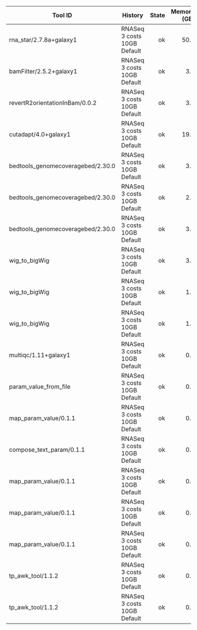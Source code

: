 | Tool ID | History | State | Memory (GB) | Runtime (sec)|
|---|---|---:|---:|---:|
| rna_star/2.7.8a+galaxy1 | RNASeq 3 costs 10GB Default | ok | 50.0 |  2003 |
| bamFilter/2.5.2+galaxy1 | RNASeq 3 costs 10GB Default | ok | 3.8 |  1373 |
| revertR2orientationInBam/0.0.2 | RNASeq 3 costs 10GB Default | ok | 3.8 |   858 |
| cutadapt/4.0+galaxy1 | RNASeq 3 costs 10GB Default | ok | 19.0 |   788 |
| bedtools_genomecoveragebed/2.30.0 | RNASeq 3 costs 10GB Default | ok | 3.8 |   383 |
| bedtools_genomecoveragebed/2.30.0 | RNASeq 3 costs 10GB Default | ok | 2.0 |   302 |
| bedtools_genomecoveragebed/2.30.0 | RNASeq 3 costs 10GB Default | ok | 3.8 |   294 |
| wig_to_bigWig | RNASeq 3 costs 10GB Default | ok | 3.5 |    47 |
| wig_to_bigWig | RNASeq 3 costs 10GB Default | ok | 1.9 |    25 |
| wig_to_bigWig | RNASeq 3 costs 10GB Default | ok | 1.8 |    23 |
| multiqc/1.11+galaxy1 | RNASeq 3 costs 10GB Default | ok | 0.1 |     7 |
| param_value_from_file | RNASeq 3 costs 10GB Default | ok | 0.2 |     4 |
| map_param_value/0.1.1 | RNASeq 3 costs 10GB Default | ok | 0.2 |     4 |
| compose_text_param/0.1.1 | RNASeq 3 costs 10GB Default | ok | 0.2 |     4 |
| map_param_value/0.1.1 | RNASeq 3 costs 10GB Default | ok | 0.2 |     3 |
| map_param_value/0.1.1 | RNASeq 3 costs 10GB Default | ok | 0.2 |     3 |
| map_param_value/0.1.1 | RNASeq 3 costs 10GB Default | ok | 0.2 |     3 |
| tp_awk_tool/1.1.2 | RNASeq 3 costs 10GB Default | ok | 0.1 |     1 |
| tp_awk_tool/1.1.2 | RNASeq 3 costs 10GB Default | ok | 0.1 |     1 |
